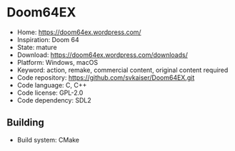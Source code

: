 # Doom64EX

- Home: https://doom64ex.wordpress.com/
- Inspiration: Doom 64
- State: mature
- Download: https://doom64ex.wordpress.com/downloads/
- Platform: Windows, macOS
- Keyword: action, remake, commercial content, original content required
- Code repository: https://github.com/svkaiser/Doom64EX.git
- Code language: C, C++
- Code license: GPL-2.0
- Code dependency: SDL2

## Building

- Build system: CMake

